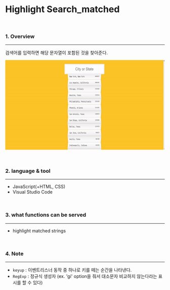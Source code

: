 # Highlight Search_matched

<br>

### 1. Overview
---

검색어를 입력하면 해당 문자열이 포함된 것을 찾아준다.

![show](README.assets/show.gif)

<br>


### 2. language & tool 
---

- JavaScript(+HTML, CSS)
- Visual Studio Code

<br>


### 3. what functions can be served
---

- highlight matched strings

<br>

### 4. Note
---

- `keyup` : 이벤트리스너 동작 중 하나로 키를 떼는 순간을 나타낸다.
- `RegExp` : 정규식 생성자 (ex. 'gi' option을 줘서 대소문자 비교하지 않는다라는 표시를 할 수 있다)

  

